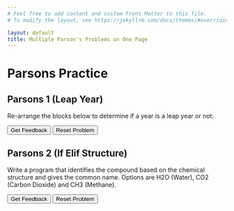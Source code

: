```yaml
---
# Feel free to add content and custom Front Matter to this file.
# To modify the layout, see https://jekyllrb.com/docs/themes/#overriding-theme-defaults

layout: default
title: Multiple Parson's Problems on One Page
---
```

# Parsons Practice

## Parsons 1 (Leap Year)
Re-arrange the blocks below to determine if a year is a leap year or not:

<div id="leap_year-sortableTrash" class="sortable-code"></div> 
<div id="leap_year-sortable" class="sortable-code"></div> 
<div style="clear:both;"></div> 
<p> 
    <input id="leap_year-feedbackLink" value="Get Feedback" type="button" /> 
    <input id="leap_year-newInstanceLink" value="Reset Problem" type="button" /> 
</p> 
<script type="text/javascript"> 
(function(){
  var initial = "year = 2004\n" +
    "leap_year = False\n" +
    "if year % 4 == 0:\n" +
    "    print(year)\n" +
    "    leap_year = True\n" +
    "    if year % 100 == 0:\n" +
    "        if year % 400 != 0:\n" +
    "            leap_year = False\n" +
    "if leap_year: \n" +
    "	print(&quot;leap year&quot;)\n" +
    "else:\n" +
    "	print(&quot;not a leap year&quot;)";
  var parsonsPuzzle = new ParsonsWidget({
    "sortableId": "leap_year-sortable",
    "max_wrong_lines": 10,
    "grader": ParsonsWidget._graders.LineBasedGrader,
    "exec_limit": 2500,
    "can_indent": true,
    "x_indent": 50,
    "lang": "en",
    "show_feedback": true
  });
  parsonsPuzzle.init(initial);
  parsonsPuzzle.shuffleLines();
  $("#leap_year-newInstanceLink").click(function(event){ 
      event.preventDefault(); 
      parsonsPuzzle.shuffleLines(); 
  }); 
  $("#leap_year-feedbackLink").click(function(event){ 
      event.preventDefault(); 
      parsonsPuzzle.getFeedback(); 
  }); 
})(); 
</script>


## Parsons 2 (If Elif Structure)
Write a program that identifies the compound based on the chemical structure and gives the common name. Options are H2O (Water), CO2 (Carbon Dioxide) and CH3 (Methane).

<div id="if_elif-sortableTrash" class="sortable-code"></div> 
<div id="if_elif-sortable" class="sortable-code"></div> 
<div style="clear:both;"></div> 
<p> 
    <input id="if_elif-feedbackLink" value="Get Feedback" type="button" /> 
    <input id="if_elif-newInstanceLink" value="Reset Problem" type="button" /> 
</p> 
<script type="text/javascript"> 
(function(){
  var initial = "compound = &#039;H2O&#039;\n" +
    "if compound == &#039;H2O&#039;:\n" +
    "    print(&#039;water&#039;)\n" +
    "elif compound == &#039;CO2&#039;:\n" +
    "    print(&#039;carbon dioxide&#039;)\n" +
    "elif compound == &#039;CH3&#039;:\n" +
    "    print(&#039;methane&#039;)";
  var parsonsPuzzle = new ParsonsWidget({
    "sortableId": "if_elif-sortable",
    "max_wrong_lines": 10,
    "grader": ParsonsWidget._graders.LineBasedGrader,
    "exec_limit": 2500,
    "can_indent": true,
    "x_indent": 50,
    "lang": "en",
    "show_feedback": true
  });
  parsonsPuzzle.init(initial);
  parsonsPuzzle.shuffleLines();
  $("#if_elif-newInstanceLink").click(function(event){ 
      event.preventDefault(); 
      parsonsPuzzle.shuffleLines(); 
  }); 
  $("#if_elif-feedbackLink").click(function(event){ 
      event.preventDefault(); 
      parsonsPuzzle.getFeedback(); 
  }); 
})(); 
</script>
